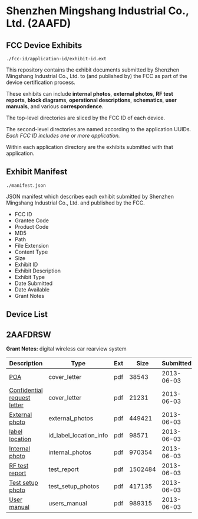 # Shenzhen Mingshang Industrial Co., Ltd. (2AAFD)
## FCC Device Exhibits

```
./fcc-id/application-id/exhibit-id.ext
```

This repository contains the exhibit documents submitted by Shenzhen Mingshang Industrial Co., Ltd. to (and published by) the FCC as part of the device certification process.

These exhibits can include **internal photos**, **external photos**, **RF test reports**, **block diagrams**, **operational descriptions**, **schematics**, **user manuals**, and various **correspondence**.

The top-level directories are sliced by the FCC ID of each device.

The second-level directories are named according to the application UUIDs. *Each FCC ID includes one or more application.*

Within each application directory are the exhibits submitted with that application. 

## Exhibit Manifest

```
./manifest.json
```

JSON manifest which describes each exhibit submitted by Shenzhen Mingshang Industrial Co., Ltd. and published by the FCC.

- FCC ID
- Grantee Code
- Product Code
- MD5
- Path
- File Extension
- Content Type
- Size
- Exhibit ID
- Exhibit Description
- Exhibit Type
- Date Submitted
- Date Available
- Grant Notes

## Device List
## 2AAFDRSW
**Grant Notes:** digital wireless car rearview system

| Description | Type | Ext | Size | Submitted | Available |
| ----------- | ---- | --- | ---- | --------- | --------- |
| [POA](2AAFDRSW/feb38f9c5e57606c4963019bfb172cfb/1981640.pdf) | cover_letter | pdf | 38543 | 2013-06-03 | 2013-06-03 |
| [Confidential request letter](2AAFDRSW/feb38f9c5e57606c4963019bfb172cfb/1981641.pdf) | cover_letter | pdf | 21231 | 2013-06-03 | 2013-06-03 |
| [External photo](2AAFDRSW/feb38f9c5e57606c4963019bfb172cfb/1981647.pdf) | external_photos | pdf | 449421 | 2013-06-03 | 2013-06-03 |
| [label location](2AAFDRSW/feb38f9c5e57606c4963019bfb172cfb/1981648.pdf) | id_label_location_info | pdf | 98571 | 2013-06-03 | 2013-06-03 |
| [Internal photo](2AAFDRSW/feb38f9c5e57606c4963019bfb172cfb/1981649.pdf) | internal_photos | pdf | 970354 | 2013-06-03 | 2013-06-03 |
| [RF test report](2AAFDRSW/feb38f9c5e57606c4963019bfb172cfb/1981645.pdf) | test_report | pdf | 1502484 | 2013-06-03 | 2013-06-03 |
| [Test setup photo](2AAFDRSW/feb38f9c5e57606c4963019bfb172cfb/1981646.pdf) | test_setup_photos | pdf | 417135 | 2013-06-03 | 2013-06-03 |
| [User manual](2AAFDRSW/feb38f9c5e57606c4963019bfb172cfb/1981650.pdf) | users_manual | pdf | 989315 | 2013-06-03 | 2013-06-03 |
